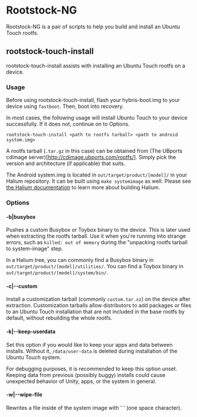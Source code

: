 # Rootstock-NG

Rootstock-NG is a pair of scripts to help you build and install an Ubuntu Touch rootfs.

## rootstock-touch-install

rootstock-touch-install assists with installing an Ubuntu Touch rootfs on a device. 

### Usage

Before using rootstock-touch-install, flash your hybris-boot.img to your device using `fastboot`. Then, boot into recovery.

In most cases, the following usage will install Ubuntu Touch to your device successfully. If it does not, continue on to Options.

```
rootstock-touch-install <path to rootfs tarball> <path to android system.img>
```

A rootfs tarball (`.tar.gz` in this case) can be obtained from (The UBports cdimage server)[http://cdimage.ubports.com/rootfs/]. Simply pick the version and architecture (if applicable) that suits.

The Android system.img is located in `out/target/product/[model]/` in your Halium repository. It can be built using `make systemimage` as well. Please see [the Halium documentation](https://docs.halium.org) to learn more about building Halium.

### Options

#### -b|busybox <path to Busybox binary>

Pushes a custom Busybox or Toybox binary to the device. This is later used when extracting the rootfs tarball. Use it when you're running into strange errors, such as `killed: out of memory` during the "unpacking rootfs tarball to system-image" step.

In a Halium tree, you can commonly find a Busybox binary in `out/target/product/[model]/utilities/`. You can find a Toybox binary in `out/target/product/[model]/system/bin/`.

#### -c|--custom

Install a customization tarball (commonly `custom.tar.xz`) on the device after extraction. Customization tarballs allow distributors to add packages or files to an Ubuntu Touch installation that are not included in the base rootfs by default, without rebuilding the whole rootfs.

#### -k|--keep-userdata

Set this option if you would like to keep your apps and data between installs. Without it, `/data/user-data` is deleted during installation of the Ubuntu Touch system.

For debugging purposes, it is recommended to keep this option unset. Keeping data from previous (possibly buggy) installs could cause unexpected behavior of Unity, apps, or the system in general.

#### -w|--wipe-file

Rewrites a file inside of the system image with ' ' (one space character).
